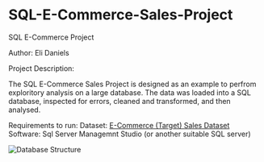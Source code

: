 # SQL-E-Commerce-Sales-Project

SQL E-Commerce Project

Author: Eli Daniels

Project Description:

The SQL E-Commerce Sales Project is designed as an example to perfrom exploritory analysis on a large database. The data was loaded into a SQL database, inspected for errors, cleaned and transformed, and then analysed. 

Requirements to run: 
Dataset: [E-Commerce (Target) Sales Dataset](https://www.kaggle.com/datasets/devarajv88/target-dataset?select=sellers)
Software: Sql Server Managemnt Studio (or another suitable SQL server)

![Database Structure]("C:\Users\elida\Downloads\TSalesImg.png")

